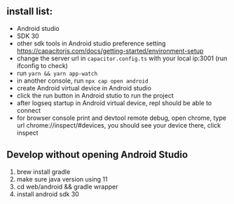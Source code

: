 ## install list:
* Android studio
* SDK 30
* other sdk tools in Android studio preference setting https://capacitorjs.com/docs/getting-started/environment-setup
* change the server url in `capacitor.config.ts` with your local ip:3001 (run ifconfig to check)
* run `yarn && yarn app-watch`
* in another console, run `npx cap open android`
* create Android virtual device in Android studio
* click the run button in Android stutio to run the project
* after logseq startup in Android virtual device, repl should be able to connect
* for browser console print and devtool remote debug, open chrome, type url chrome://inspect/#devices, you should see your device there, click inspect


## Develop without opening Android Studio
1. brew install gradle
2. make sure java version using 11
3. cd web/android && gradle wrapper
4. install android sdk 30
